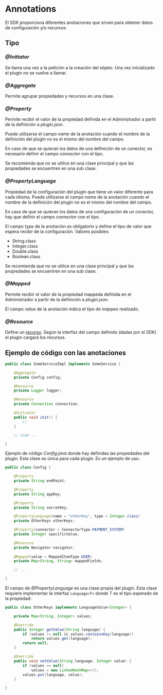 # Annotations

El SDK proporciona diferentes anotaciones que sirven para obtener datos de configuración y/o recursos:

## Tipo

### *@Initiator*

Se llama una vez a la petición a la creación del objeto. Una vez inicializado el plugin no se vuelve a llamar.

### *@Aggregate*

Permite agrupar propiedades y recursos en una clase.

### *@Property*

Permite recibir el valor de la propiedad definida en el Administrador a partir de la definición a *plugin.json*.

Puede utilizarse el campo *name* de la anotación cuando el nombre de la definición del plugin no es el mismo del nombre del campo.

En caso de que se quieran los datos de una definición de un conector, es necesario definir el campo *connector* con el tipo.

Se recomienda que no se utilice en una clase principal y que las propiedades se encuentren en una sub clase.

### *@PropertyLanguage*

Propiedad de la configuración del plugin que tiene un valor diferente para cada idioma.
Puede utilizarse el campo *name* de la anotación cuando el nombre de la definición del plugin no es el mismo del nombre del campo.

En caso de que se quieran los datos de una configuración de un conector, hay que definir el campo *connector* con el tipo.

El campo *type* de la anotación es obligatorio y define el tipo de valor que espera recibir de la configuración. Valores posibles:

- String.class
- Integer.class
- Double.class
- Boolean.class

Se recomienda que no se utilice en una clase principal y que las propiedades se encuentren en una sub clase.

### *@Mapped*

Permite recibir el valor de la propiedad mappeda definida en el Administrador a partir de la definición a *plugin.json*.

El campo *value* de la anotación indica el tipo de mappeo realizado.

### *@Resource*

Define un [recurso](./Resources.md). Según la interfaz del campo definido (dadas por el SDK) el plugin cargará los recursos.

## Ejemplo de código con las anotaciones

```java
public class SomeServiceImpl implements SomeService {

    @Aggregate
    private Config config;

    @Resource
    private Logger logger;

    @Resource
    private Connection connection;

    @Initiator
    public void init() {
        //
    }

    // Code ...

}
```

Ejemplo de código *Config.java* donde hay definidas las propiedades del plugin. Esta clase es única para cada plugin. Es un ejemplo de uso:

```java
public class Config {

    @Property
    private String endPoint;

    @Property
    private String appKey;

    @Property
    private String secretKey;

    @PropertyLanguage(name = "otherKey", type = Integer.class)
    private OtherKeys otherKeys;

    @Property(connector = ConnectorType.PAYMENT_SYSTEM)
    private Integer specificValue;

    @Resource
    private Navigator navigator;
    
	@Mapped(value = MappedItemType.USER)
	private Map<String, String> mappedFields;

    // ...

}
```

El campo de *@PropertyLanguage* es una clase propia del plugin. Esta clase requiere implementar la interfaz `Language<T>` donde T es el tipo esperado de la propiedad:

```java
public class OtherKeys implements LanguageValue<Integer> {

    private Map<String, Integer> values;

    @Override
    public Integer getValue(String language) {
        if (values != null && values.containsKey(language))
            return values.get(language);
        return null;
    }

    @Override
    public void setValue(String language, Integer value) {
        if (values == null)
            values = new LinkedHashMap<>();
        values.put(language, value);
    }

}
```

